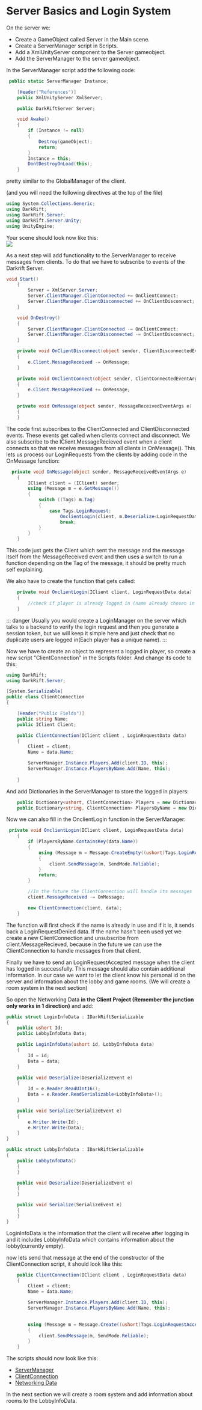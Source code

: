 # Server Basics and Login System
On the server we:
- Create a GameObject called Server in the Main scene.
- Create a ServerManager script in Scripts.
- Add a XmlUnityServer component to the Server gameobject.
- Add the ServerManager to the server gameobject.

In the ServerManager script add the following code:

```csharp
 public static ServerManager Instance;

    [Header("References")]
    public XmlUnityServer XmlServer;

    public DarkRiftServer Server;

    void Awake()
    {
        if (Instance != null)
        {
            Destroy(gameObject);
            return;
        }
        Instance = this;
        DontDestroyOnLoad(this);
    }
```
pretty similar to the GlobalManager of the client.

(and you will need the following directives at the top of the file)
```csharp
using System.Collections.Generic;
using DarkRift;
using DarkRift.Server;
using DarkRift.Server.Unity;
using UnityEngine;
```

Your scene should look now like this:\
![](https://i.imgur.com/5qcXtSz.png)


As a next step will add functionality to the ServerManager to receive messages from clients. To do that we have to subscribe to events of the Darkrift Server.
```csharp
void Start()
    {
        Server = XmlServer.Server;
        Server.ClientManager.ClientConnected += OnClientConnect;
        Server.ClientManager.ClientDisconnected += OnClientDisconnect;
    }

    void OnDestroy()
    {
        Server.ClientManager.ClientConnected -= OnClientConnect;
        Server.ClientManager.ClientDisconnected -= OnClientDisconnect;
    }

    private void OnClientDisconnect(object sender, ClientDisconnectedEventArgs e)
    {
        e.Client.MessageReceived -= OnMessage;
    }

    private void OnClientConnect(object sender, ClientConnectedEventArgs e)
    {
        e.Client.MessageReceived += OnMessage;
    }

    private void OnMessage(object sender, MessageReceivedEventArgs e)
    {
    }
```

The code first subscribes to the ClientConnected and ClientDisconnected events. These events get called when clients connect and disconnect. We also subscribe to the IClient.MessageRecieved event when a client connects so that we receive messages from all clients in OnMessage(). This lets us process our LoginRequests from the clients by adding code in the OnMessage function:

```csharp
  private void OnMessage(object sender, MessageReceivedEventArgs e)
    {
        IClient client = (IClient) sender;
        using (Message m = e.GetMessage())
        {
            switch ((Tags) m.Tag)
            {
                case Tags.LoginRequest:
                    OnclientLogin(client, m.Deserialize<LoginRequestData>());
                    break;
            }
        }
    }
```
This code just gets the Client which sent the message and the message itself from the MessageReceived event and then uses a switch to run a function depending on the Tag of the message, it should be pretty much self explaining.


We also have to create the function that gets called:
```csharp
    private void OnclientLogin(IClient client, LoginRequestData data)
    {
        //check if player is already logged in (name already chosen in our case) and if not create a new object to represent a logged in client.
    }
```

::: danger 
Usually you would create a LoginManager on the server which talks to a backend to verify the login request and then you generate a session token, but we will keep it simple here and just check that no duplicate users are logged in(Each player has a unique name).
:::

Now we have to create an object to represent a logged in player, so create a new script "ClientConnection" in the Scripts folder. And change its code to this:
```csharp
using DarkRift;
using DarkRift.Server;

[System.Serializable]
public class ClientConnection
{

    [Header("Public Fields")]
    public string Name;
    public IClient Client;

    public ClientConnection(IClient client , LoginRequestData data)
    {
        Client = client;
        Name = data.Name;

        ServerManager.Instance.Players.Add(client.ID, this);
        ServerManager.Instance.PlayersByName.Add(Name, this);
     
    }
```

And add Dictionaries in the ServerManager to store the logged in players:
```csharp
    public Dictionary<ushort, ClientConnection> Players = new Dictionary<ushort, ClientConnection>();
    public Dictionary<string, ClientConnection> PlayersByName = new Dictionary<string, ClientConnection>();
```

Now we can also fill in the OnclientLogin function in the ServerManager:
```csharp
 private void OnclientLogin(IClient client, LoginRequestData data)
    {
        if (PlayersByName.ContainsKey(data.Name))
        {
            using (Message m = Message.CreateEmpty((ushort)Tags.LoginRequestDenied))
            {
                client.SendMessage(m, SendMode.Reliable);
            }
            return;
        }

        //In the future the ClientConnection will handle its messages
        client.MessageReceived -= OnMessage;

        new ClientConnection(client, data);
    }
```
The function will first check if the name is already in use and if it is, it sends back a LoginRequestDenied data.
If the name hasn't been used yet we create a new ClientConnection and unsubscribe from client.MessageRecieved, because in the future we can use the ClientConnection to handle messages from that client.

Finally we have to send an LoginRequestAccepted message when the client has logged in successfully. This message should also contain additional information. In our case we want to let the client know his personal id on the server and information about the lobby and game rooms. (We will create a room system in the next section)

So open the Networking Data **in the Client Project (Remember the junction only works in 1 direction)** and add:
```csharp
public struct LoginInfoData : IDarkRiftSerializable
{
    public ushort Id;
    public LobbyInfoData Data;

    public LoginInfoData(ushort id, LobbyInfoData data)
    {
        Id = id;
        Data = data;
    }

    public void Deserialize(DeserializeEvent e)
    {
        Id = e.Reader.ReadUInt16();
        Data = e.Reader.ReadSerializable<LobbyInfoData>();
    }

    public void Serialize(SerializeEvent e)
    {
        e.Writer.Write(Id);
        e.Writer.Write(Data);
    }
}

public struct LobbyInfoData : IDarkRiftSerializable
{
    public LobbyInfoData()
    {
    }

    public void Deserialize(DeserializeEvent e)
    {
    }

    public void Serialize(SerializeEvent e)
    {
    }
}
```

LoginInfoData is the information that the client will receive after logging in and it includes LobbyInfoData which contains information about the lobby(currently empty).

now lets send that message at the end of the constructor of the ClientConnection script, it should look like this:
```csharp
    public ClientConnection(IClient client , LoginRequestData data)
    {
        Client = client;
        Name = data.Name;

        ServerManager.Instance.Players.Add(client.ID, this);
        ServerManager.Instance.PlayersByName.Add(Name, this);

       
        using (Message m = Message.Create((ushort)Tags.LoginRequestAccepted, new LoginInfoData(client.ID, new LobbyInfoData())))
        {
            client.SendMessage(m, SendMode.Reliable);
        }
    }
```

The scripts should now look like this:
- [ServerManager](https://pastebin.com/V4eKfd3Q)
- [ClientConnection](https://pastebin.com/yRxZ49u4)
- [Networking Data](https://pastebin.com/2vvSRGVB)

In the next section we will create a room system and add information about rooms to the LobbyInfoData.